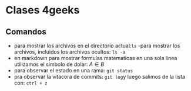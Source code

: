 # Clases 4geeks
## Comandos
- para mostrar los archivos en el directorio actual:`ls`
-para mostrar los archivos, incluidos los archivos ocultos: `ls -a`
- en markdown para mostrar formulas matematicas en una sola linea utilizamos el simbolo de dolar: $A \in B$
- para observar el estado en una rama: `git status`
- pra observar la vitacora de commits: `git log`y luego salimos de la lista con: `ctrl + z`